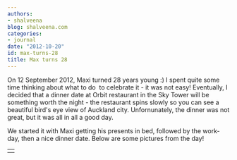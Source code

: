 ```yaml
---
authors:
- shalveena
blog: shalveena.com
categories:
- journal
date: "2012-10-20"
id: max-turns-28
title: Max turns 28
---
```


  
On 12 September 2012, Maxi turned 28 years young :) I spent quite some time thinking about what to do  to celebrate it - it was not easy! Eventually, I decided that a dinner date at Orbit restaurant in the Sky Tower will be something worth the night - the restaurant spins slowly so you can see a beautiful bird's eye view of Auckland city. Unfornunately, the dinner was not great, but it was all in all a good day.  
  
We started it with Maxi getting his presents in bed, followed by the work-day, then a nice dinner date. Below are some pictures from the day!  
  
  

<table align="center" cellpadding="0" cellspacing="0" class="tr-caption-container" style="margin-left:auto;margin-right:auto;text-align:center;"><tbody><tr><td style="text-align:center;"><a href="https://shalveena.files.wordpress.com/2012/10/dscf1994.jpg" style="margin-left:auto;margin-right:auto;"><img alt="" border="0" src="images/dscf2011.jpg" style="margin-left:auto;margin-right:auto;"><img alt="" border="0" src="images/dscf2001.jpg" style="margin-left:auto;margin-right:auto;"><img alt="" border="0" src="images/dscf2014.jpg" style="margin-left:auto;margin-right:auto;"><img alt="" border="0" src="images/dscf2035.jpg" style="margin-left:auto;margin-right:auto;"><img alt="" border="0" src="images/dscf2018.jpg"><img alt="" border="0" src="images/dscf2021.jpg"><img alt="" border="0" src="images/dscf2023.jpg"><img alt="" border="0" src="images/dscf2024.jpg"><img alt="" border="0" src="images/dscf2026.jpg" style="margin-left:auto;margin-right:auto;"><img alt="" border="0" src="images/pbp.gif"></a></td></tr></tbody></table>
